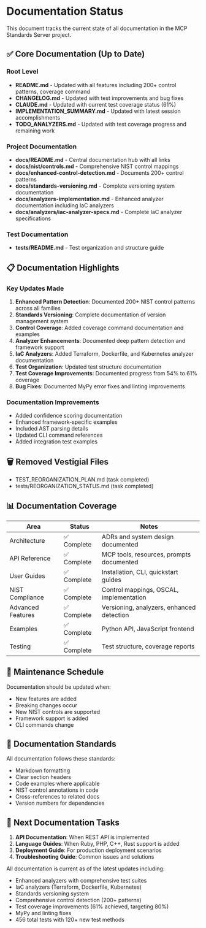 # Documentation Status

This document tracks the current state of all documentation in the MCP Standards Server project.

## ✅ Core Documentation (Up to Date)

### Root Level
- **README.md** - Updated with all features including 200+ control patterns, coverage command
- **CHANGELOG.md** - Updated with test improvements and bug fixes
- **CLAUDE.md** - Updated with current test coverage status (61%)
- **IMPLEMENTATION_SUMMARY.md** - Updated with latest session accomplishments
- **TODO_ANALYZERS.md** - Updated with test coverage progress and remaining work

### Project Documentation
- **docs/README.md** - Central documentation hub with all links
- **docs/nist/controls.md** - Comprehensive NIST control mappings
- **docs/enhanced-control-detection.md** - Documents 200+ control patterns
- **docs/standards-versioning.md** - Complete versioning system documentation
- **docs/analyzers-implementation.md** - Enhanced analyzer documentation including IaC analyzers
- **docs/analyzers/iac-analyzer-specs.md** - Complete IaC analyzer specifications

### Test Documentation
- **tests/README.md** - Test organization and structure guide

## 📋 Documentation Highlights

### Key Updates Made
1. **Enhanced Pattern Detection**: Documented 200+ NIST control patterns across all families
2. **Standards Versioning**: Complete documentation of version management system
3. **Control Coverage**: Added coverage command documentation and examples
4. **Analyzer Enhancements**: Documented deep pattern detection and framework support
5. **IaC Analyzers**: Added Terraform, Dockerfile, and Kubernetes analyzer documentation
6. **Test Organization**: Updated test structure documentation
7. **Test Coverage Improvements**: Documented progress from 54% to 61% coverage
8. **Bug Fixes**: Documented MyPy error fixes and linting improvements

### Documentation Improvements
- Added confidence scoring documentation
- Enhanced framework-specific examples
- Included AST parsing details
- Updated CLI command references
- Added integration test examples

## 🗑️ Removed Vestigial Files
- TEST_REORGANIZATION_PLAN.md (task completed)
- tests/REORGANIZATION_STATUS.md (task completed)

## 📊 Documentation Coverage

| Area | Status | Notes |
|------|--------|-------|
| Architecture | ✅ Complete | ADRs and system design documented |
| API Reference | ✅ Complete | MCP tools, resources, prompts documented |
| User Guides | ✅ Complete | Installation, CLI, quickstart guides |
| NIST Compliance | ✅ Complete | Control mappings, OSCAL, implementation |
| Advanced Features | ✅ Complete | Versioning, analyzers, enhanced detection |
| Examples | ✅ Complete | Python API, JavaScript frontend |
| Testing | ✅ Complete | Test structure, coverage reports |

## 🔄 Maintenance Schedule

Documentation should be updated when:
- New features are added
- Breaking changes occur
- New NIST controls are supported
- Framework support is added
- CLI commands change

## 📝 Documentation Standards

All documentation follows these standards:
- Markdown formatting
- Clear section headers
- Code examples where applicable
- NIST control annotations in code
- Cross-references to related docs
- Version numbers for dependencies

## 🚀 Next Documentation Tasks

1. **API Documentation**: When REST API is implemented
2. **Language Guides**: When Ruby, PHP, C++, Rust support is added
3. **Deployment Guide**: For production deployment scenarios
4. **Troubleshooting Guide**: Common issues and solutions

All documentation is current as of the latest updates including:
- Enhanced analyzers with comprehensive test suites
- IaC analyzers (Terraform, Dockerfile, Kubernetes)
- Standards versioning system
- Comprehensive control detection (200+ patterns)
- Test coverage improvements (61% achieved, targeting 80%)
- MyPy and linting fixes
- 456 total tests with 120+ new test methods